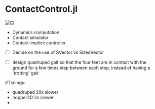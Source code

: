 # ContactControl.jl
[![CI](https://github.com/simon-lc/ContactControl.jl/actions/workflows/CI.yml/badge.svg)](https://github.com/simon-lc/ContactControl.jl/actions/workflows/CI.yml)

- Dynamics computation
- Contact simulator
- Contact-implicit controller

- [ ] Decide on the use of SVector vs SizedVector
- [ ] design quadruped gait so that the four feet are in contact with the ground for a few times step between each step, instead of having a 'trotting' gait


#Timings:
-  quadruped 20x slower
-  hopper2D 2x slower
-  
